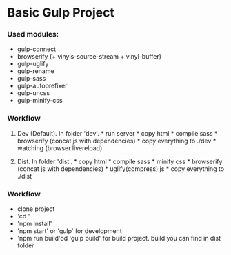 # Basic Gulp Project
### Used modules:
  - gulp-connect
  - browserify (+ vinyls-source-stream + vinyl-buffer)
  - gulp-uglify
  - gulp-rename
  - gulp-sass
  - gulp-autoprefixer
  - gulp-uncss
  - gulp-minify-css

###  Workflow
  1. Dev (Default). In folder 'dev'.
    * run server
    * copy html
    * compile sass
    * browserify (concat js with dependencies)
    * copy everything to ./dev
    * watching (browser livereload)

  2. Dist. In folder 'dist'.
    * copy html
    * compile sass
    * minify css
    * browserify (concat js with dependencies)
    * uglify(compress) js
    * copy everything to ./dist
###  Workflow
  * clone project
  * 'cd <project name>'
  * 'npm install'
  * 'npm start' or 'gulp' for development
  * 'npm run build'od 'gulp build' for build project. build you can find in dist folder
